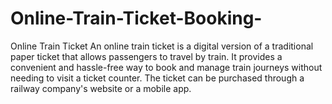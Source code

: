 # Online-Train-Ticket-Booking-
Online Train Ticket  An online train ticket is a digital version of a traditional paper ticket that allows passengers to travel by train. It provides a convenient and hassle-free way to book and manage train journeys without needing to visit a ticket counter. The ticket can be purchased through a railway company's website or a mobile app.
